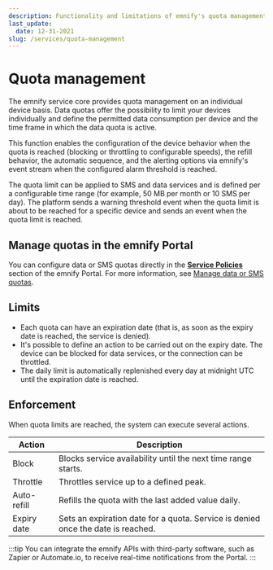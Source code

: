 ```yaml
---
description: Functionality and limitations of emnify's quota management for data and SMS
last_update: 
  date: 12-31-2021
slug: /services/quota-management
---
```


# Quota management

The emnify service core provides quota management on an individual device basis.
Data quotas offer the possibility to limit your devices individually and define the permitted data consumption per device and the time frame in which the data quota is active.

This function enables the configuration of the device behavior when the quota is reached (blocking or throttling to configurable speeds), the refill behavior, the automatic sequence, and the alerting options via emnify's event stream when the configured alarm threshold is reached.

The quota limit can be applied to SMS and data services and is defined per a configurable time range (for example, 50 MB per month or 10 SMS per day).
The platform sends a warning threshold event when the quota limit is about to be reached for a specific device and sends an event when the quota limit is reached.

## Manage quotas in the emnify Portal

You can configure data or SMS quotas directly in the [**Service Policies**](https://portal.emnify.com/device-policies#service-policies) section of the emnify Portal.
For more information, see [Manage data or SMS quotas](/how-tos/manage-data-sms-quotas).

## Limits

- Each quota can have an expiration date (that is, as soon as the expiry date is reached, the service is denied).
- It's possible to define an action to be carried out on the expiry date.
The device can be blocked for data services, or the connection can be throttled.
- The daily limit is automatically replenished every day at midnight UTC until the expiration date is reached.

## Enforcement

When quota limits are reached, the system can execute several actions.

| Action       | Description  |
|--------------|--------------|
| Block        | Blocks service availability until the next time range starts. |
| Throttle     | Throttles service up to a defined peak. |
| Auto-refill  | Refills the quota with the last added value daily. |
| Expiry date  | Sets an expiration date for a quota. Service is denied once the date is reached. |

:::tip
You can integrate the emnify APIs with third-party software, such as Zapier or Automate.io, to receive real-time notifications from the Portal.
:::
